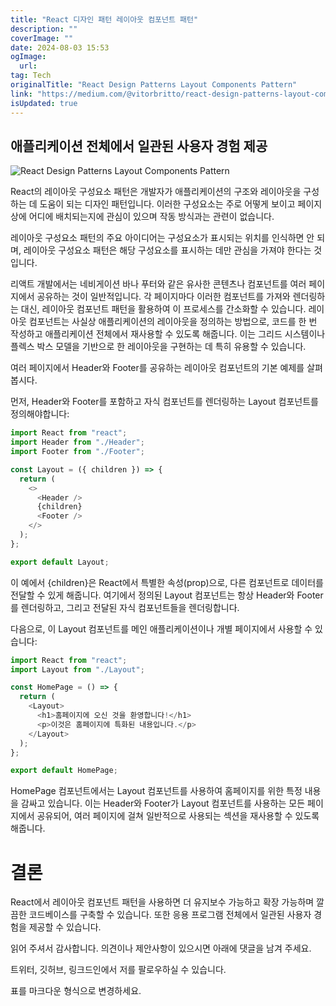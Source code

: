 ```yaml
---
title: "React 디자인 패턴 레이아웃 컴포넌트 패턴"
description: ""
coverImage: ""
date: 2024-08-03 15:53
ogImage:
  url:
tag: Tech
originalTitle: "React Design Patterns Layout Components Pattern"
link: "https://medium.com/@vitorbritto/react-design-patterns-layout-components-pattern-455c98e0bf92"
isUpdated: true
---
```


## 애플리케이션 전체에서 일관된 사용자 경험 제공

![React Design Patterns Layout Components Pattern](/assets/img/ReactDesignPatternsLayoutComponentsPattern_0.png)

React의 레이아웃 구성요소 패턴은 개발자가 애플리케이션의 구조와 레이아웃을 구성하는 데 도움이 되는 디자인 패턴입니다. 이러한 구성요소는 주로 어떻게 보이고 페이지 상에 어디에 배치되는지에 관심이 있으며 작동 방식과는 관련이 없습니다.

레이아웃 구성요소 패턴의 주요 아이디어는 구성요소가 표시되는 위치를 인식하면 안 되며, 레이아웃 구성요소 패턴은 해당 구성요소를 표시하는 데만 관심을 가져야 한다는 것입니다.

<!-- seedividend - 사각형 -->

<ins class="adsbygoogle"
     style="display:block"
     data-ad-client="ca-pub-4877378276818686"
     data-ad-slot="1898504329"
     data-ad-format="auto"
     data-full-width-responsive="true"></ins>

<script>
     (adsbygoogle = window.adsbygoogle || []).push({});
</script>

리액트 개발에서는 네비게이션 바나 푸터와 같은 유사한 콘텐츠나 컴포넌트를 여러 페이지에서 공유하는 것이 일반적입니다. 각 페이지마다 이러한 컴포넌트를 가져와 렌더링하는 대신, 레이아웃 컴포넌트 패턴을 활용하여 이 프로세스를 간소화할 수 있습니다. 레이아웃 컴포넌트는 사실상 애플리케이션의 레이아웃을 정의하는 방법으로, 코드를 한 번 작성하고 애플리케이션 전체에서 재사용할 수 있도록 해줍니다. 이는 그리드 시스템이나 플렉스 박스 모델을 기반으로 한 레이아웃을 구현하는 데 특히 유용할 수 있습니다.

여러 페이지에서 Header와 Footer를 공유하는 레이아웃 컴포넌트의 기본 예제를 살펴봅시다.

먼저, Header와 Footer를 포함하고 자식 컴포넌트를 렌더링하는 Layout 컴포넌트를 정의해야합니다:

```js
import React from "react";
import Header from "./Header";
import Footer from "./Footer";

const Layout = ({ children }) => {
  return (
    <>
      <Header />
      {children}
      <Footer />
    </>
  );
};

export default Layout;
```

<!-- seedividend - 사각형 -->

<ins class="adsbygoogle"
     style="display:block"
     data-ad-client="ca-pub-4877378276818686"
     data-ad-slot="1898504329"
     data-ad-format="auto"
     data-full-width-responsive="true"></ins>

<script>
     (adsbygoogle = window.adsbygoogle || []).push({});
</script>

이 예에서 {children}은 React에서 특별한 속성(prop)으로, 다른 컴포넌트로 데이터를 전달할 수 있게 해줍니다. 여기에서 정의된 Layout 컴포넌트는 항상 Header와 Footer를 렌더링하고, 그리고 전달된 자식 컴포넌트들을 렌더링합니다.

다음으로, 이 Layout 컴포넌트를 메인 애플리케이션이나 개별 페이지에서 사용할 수 있습니다:

```js
import React from "react";
import Layout from "./Layout";

const HomePage = () => {
  return (
    <Layout>
      <h1>홈페이지에 오신 것을 환영합니다!</h1>
      <p>이것은 홈페이지에 특화된 내용입니다.</p>
    </Layout>
  );
};

export default HomePage;
```

HomePage 컴포넌트에서는 Layout 컴포넌트를 사용하여 홈페이지를 위한 특정 내용을 감싸고 있습니다. 이는 Header와 Footer가 Layout 컴포넌트를 사용하는 모든 페이지에서 공유되어, 여러 페이지에 걸쳐 일반적으로 사용되는 섹션을 재사용할 수 있도록 해줍니다.

<!-- seedividend - 사각형 -->

<ins class="adsbygoogle"
     style="display:block"
     data-ad-client="ca-pub-4877378276818686"
     data-ad-slot="1898504329"
     data-ad-format="auto"
     data-full-width-responsive="true"></ins>

<script>
     (adsbygoogle = window.adsbygoogle || []).push({});
</script>

# 결론

React에서 레이아웃 컴포넌트 패턴을 사용하면 더 유지보수 가능하고 확장 가능하며 깔끔한 코드베이스를 구축할 수 있습니다. 또한 응용 프로그램 전체에서 일관된 사용자 경험을 제공할 수 있습니다.

읽어 주셔서 감사합니다. 의견이나 제안사항이 있으시면 아래에 댓글을 남겨 주세요.

트위터, 깃허브, 링크드인에서 저를 팔로우하실 수 있습니다.

<!-- seedividend - 사각형 -->

<ins class="adsbygoogle"
     style="display:block"
     data-ad-client="ca-pub-4877378276818686"
     data-ad-slot="1898504329"
     data-ad-format="auto"
     data-full-width-responsive="true"></ins>

<script>
     (adsbygoogle = window.adsbygoogle || []).push({});
</script>

표를 마크다운 형식으로 변경하세요.
